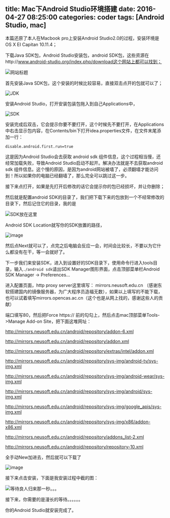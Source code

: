 title: Mac下Android Studio环境搭建
date: 2016-04-27 08:25:00
categories: coder
tags: [Android Studio, mac]
-----------

本篇还原了本人在Macbook pro上安装Android Studio2.0的过程，安装环境是OS X EI Capitan 10.11.4；

下载Java SDK包，Android Studio安装包，android SDK包，这些资源在http://www.android-studio.org/index.php/download这个网站上都可以找到；

![网站标题](http://upload-images.jianshu.io/upload_images/1429775-80f5a33c449dec04?imageMogr2/auto-orient/strip%7CimageView2/2/w/1240)

首先安装Java SDK包，这个安装的时候比较容易，直接双击点开的包就可以了；

![JDK](http://upload-images.jianshu.io/upload_images/1429775-be1726d680728df3?imageMogr2/auto-orient/strip%7CimageView2/2/w/1240)

安装Android Studio，打开安装包装包拖入到自己Applications中，

![SDK](http://upload-images.jianshu.io/upload_images/1429775-ec89f55cd82937b3?imageMogr2/auto-orient/strip%7CimageView2/2/w/1240)

安装完成后双击，它会提示你要不要打开，这个时候先不要打开，在Applications中右击显示包内容，在Contents/bin下打开idea.properties文件，在文件末尾添加一行：

`disable.android.first.run=true`

这是因为Android Studio会去获取 android sdk 组件信息，这个过程相当慢，还经常加载失败，导致Android Studio启动不起开。解决办法就是不去获取android sdk 组件信息。这个慢的原因，是因为android网站被墙了，必须翻墙才能访问到！所以如果你的电脑已经翻墙了，那么完全可以跳过这一步。

接下来点打开，如果是先打开后修改的话它会提示你的包已经损坏，并让你删除；

然后就是配置android SDK的目录了，我们把下载下来的包放到一个不经常修改的目录下，然后记住它的目录，我的是

![SDK放在这里](http://upload-images.jianshu.io/upload_images/1429775-76fee3c672cffe2b?imageMogr2/auto-orient/strip%7CimageView2/2/w/1240)

Android SDK Location就写你的SDK放置的路径，

![image](http://upload-images.jianshu.io/upload_images/1429775-a4f081f44e57151c?imageMogr2/auto-orient/strip%7CimageView2/2/w/1240)


然后点Next就可以了，点完之后电脑会反应一会，时间会比较长，不要以为它什么都没有在干，等一会就好了。

下一步我们来安装SDK，进入到设置好的SDK目录下，使用命令行进入tools目录，输入`./android sdk`请出SDK Manager图形界面，点击顶部菜单栏Android SDK Manager -> Preferences...

进入配置页面，http proxy server这里填写： mirrors.neusoft.edu.cn （感谢东软搭建国内的镜像服务器，为广大程序员造福无数），如果以上填写的不能下载，也可以试着填写mirrors.opencas.ac.cn（这个也是从网上找的，感谢这些人的贡献）

端口填写80，然后把Force https:// 前的勾勾上，然后点击mac顶部菜单Tools->Manage Add-on Site，把下面这堆网址：

http://mirrors.neusoft.edu.cn/android/repository/addon-6.xml

 
http://mirrors.neusoft.edu.cn/android/repository/addon.xml 


http://mirrors.neusoft.edu.cn/android/repository/extras/intel/addon.xml 


http://mirrors.neusoft.edu.cn/android/repository/sys-img/android-tv/sys-img.xml 


http://mirrors.neusoft.edu.cn/android/repository/sys-img/android-wear/sys-img.xml 


http://mirrors.neusoft.edu.cn/android/repository/sys-img/android/sys-img.xml 


http://mirrors.neusoft.edu.cn/android/repository/sys-img/google_apis/sys-img.xml 


http://mirrors.neusoft.edu.cn/android/repository/sys-img/x86/addon-x86.xml 


http://mirrors.neusoft.edu.cn/android/repository/addons_list-2.xml 


http://mirrors.neusoft.edu.cn/android/repository/repository-10.xml



全手动New加进去，然后就可以下载了

![image](http://upload-images.jianshu.io/upload_images/1429775-769d654f67efd23f?imageMogr2/auto-orient/strip%7CimageView2/2/w/1240)

接下来点击安装，下面是我安装过程中截的图：

![等待良人归来那一秒。。。](http://upload-images.jianshu.io/upload_images/1429775-08a78264896a3537?imageMogr2/auto-orient/strip%7CimageView2/2/w/1240)


接下来，你需要的是漫长的等待。。。。。。

你的Android Studio就安装完成了。



